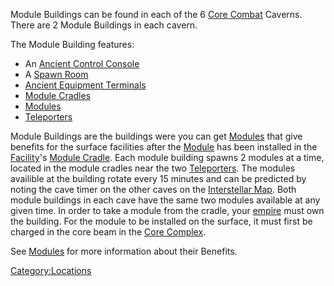 Module Buildings can be found in each of the 6 [Core
Combat](../items/Core_Combat.md) Caverns. There are 2 Module Buildings in
each cavern.

The Module Building features:

- An [Ancient Control Console](../items/Ancient_Control_Console.md)
- A [Spawn Room](Spawn_Room.md)
- [Ancient Equipment Terminals](../items/Ancient_Equipment_Terminal.md)
- [Module Cradles](../Module_Cradle.md)
- [Modules](../Modules.md)
- [Teleporters](../terminology/Teleporter.md)

Module Buildings are the buildings were you can get
[Modules](../Modules.md) that give benefits for the surface
facilities after the [Module](Module.md) has been installed in
the [Facility](Facilities.md)'s [Module
Cradle](../Module_Cradle.md). Each module building spawns 2 modules
at a time, located in the module cradles near the two
[Teleporters](../terminology/Teleporter.md). The modules availible at the
building rotate every 15 minutes and can be predicted by noting the cave
timer on the other caves on the [Interstellar
Map](../terminology/Interstellar_Map.md). Both module buildings in each cave
have the same two modules available at any given time. In order to take
a module from the cradle, your [empire](../terminology/Empire.md) must own the
building. For the module to be installed on the surface, it must first
be charged in the core beam in the [Core
Complex](Core_Complex.md).

See [Modules](../Modules.md) for more information about their
Benefits.

[Category:Locations](Category:Locations.md)
